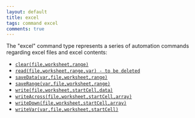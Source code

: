 ```yaml
---
layout: default
title: excel 
tags: command excel
comments: true
---
```



The "excel" command type represents a series of automation commands regarding excel files and excel contents:

- [`clear(file,worksheet,range)`](clear(file,worksheet,range))
- [`read(file,worksheet,range,var) - to be deleted`](read(file,worksheet,range,var))
- [`saveData(var,file,worksheet,range)`](saveData(var,file,worksheet,range))
- [`saveRange(var,file,worksheet,range)`](saveRange(var,file,worksheet,range))
- [`write(file,worksheet,startCell,data)`](write(file,worksheet,startCell,data))
- [`writeAcross(file,worksheet,startCell,array)`](writeAcross(file,worksheet,startCell,array))
- [`writeDown(file,worksheet,startCell,array)`](writeDown(file,worksheet,startCell,array))
- [`writeVar(var,file,worksheet,startCell)`](writeVar(var,file,worksheet,startCell))